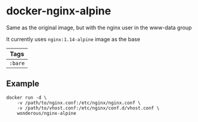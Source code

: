 # docker-nginx-alpine
Same as the original image, but with the nginx user in the www-data group

It currently uses `nginx:1.14-alpine` image as the base

| Tags |
|:-------:| 
| `:bare` |

## Example

```
docker run -d \
    -v /path/to/nginx.conf:/etc/nginx/nginx.conf \
    -v /path/to/vhost.conf:/etc/nginx/conf.d/vhost.conf \
    wonderous/nginx-alpine
```
